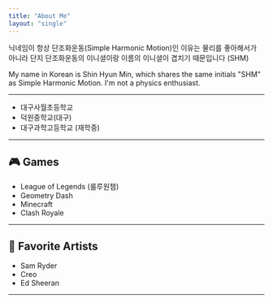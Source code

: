 ```yaml
---
title: "About Me"
layout: "single"
---
```


닉네임이 항상 단조화운동(Simple Harmonic Motion)인 이유는 물리를 좋아해서가 아니라 단지 단조화운동의 이니셜이랑 이름의 이니셜이 겹치기 때문입니다 (SHM)

My name in Korean is Shin Hyun Min, which shares the same initials "SHM" as Simple Harmonic Motion. I'm not a physics enthusiast.

---

- 대구사월초등학교
- 덕원중학교(대구)
- 대구과학고등학교 (재학중)

---

## 🎮 Games

- League of Legends (룰루원챔)
- Geometry Dash
- Minecraft
- Clash Royale

---

## 🎵 Favorite Artists

- Sam Ryder
- Creo
- Ed Sheeran

---